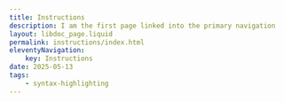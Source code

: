 ```yaml
---
title: Instructions
description: I am the first page linked into the primary navigation
layout: libdoc_page.liquid
permalink: instructions/index.html
eleventyNavigation:
    key: Instructions
date: 2025-05-13
tags:
    - syntax-highlighting
---
```


<!-- Howdy! I am the first page! Let’s go to [child page](/hello-child.md "Go to hello child").

```markdown
Howdy! I am the first page! Let’s go to [child page](/hello-child.md "Go to hello child").
``` -->